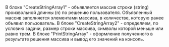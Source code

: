 В блоке "CreateStringArray1" - объявляется массив строки (string) произвольной длинны (n) по решению пользователя. Объявленный массив заполняется элементами массива, в количестве, которую ранее объявил пользователь.
В блоке "CreateStringArray2" - определяем, по условию задачи, размер строки массива, символы которой меньше или равно трем.
В блоке "PrintStringArray" - оформление полученного в результате решения массива и вывод его значений на консоль.

